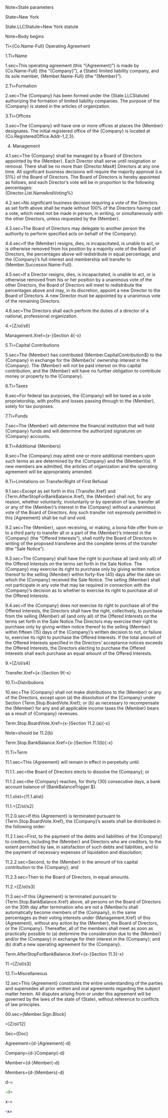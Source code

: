 Note=State parameters

State=New York

State.LLCStatute=New York statute

Note=Body begins

Ti={Co.Name-Full} Operating Agreement

1.Ti=Name

1.sec=This operating agreement (this “{Agreement}”) is made by {Co.Name-Full} (the “{Company}”), a {State} limited liability company, and its sole member, {Member.Name-Full} (the “{Member}”).

2.Ti=Formation

2.sec=The {Company} has been formed under the {State.LLCStatute} authorizing the formation of limited liability companies. The purpose of the {Company} is stated in the articles of organization.

3.Ti=Offices

3.sec=The {Company} will have one or more offices at places the {Member} designates. The initial registered office of the {Company} is located at {Co.RegisteredOffice.Addr-1,2,3}.

4. Management

4.1.sec=The {Company} shall be managed by a Board of Directors appointed by the {Member}.  Each Director shall serve until resignation or removal. There shall be no more than {Director.Max#} Directors at any one time. All significant business decisions will require the majority approval (i.e. 51%) of the Board of Directors.  The Board of Directors is hereby appointed as follows, and each Director’s vote will be in proportion to the following percentages:<br>{Director.List.NameAndVoting%}

4.2.sec=No significant business decision requiring a vote of the Directors as set forth above shall be made without 100% of the Directors having cast a vote, which need not be made in person, in writing, or simultaneously with the other Directors, unless requested by the {Member}.

4.3.sec=The Board of Directors may delegate to another person the authority to perform specified acts on behalf of the {Company}.

4.4.sec=If the {Member} resigns, dies, is incapacitated, is unable to act, or is otherwise removed from his position by a majority vote of the Board of Directors, the percentages above will redistribute in equal percentage, and the {Company}’s full interest and membership will transfer to {Member.Successor.Name-Full}.

4.5.sec=If a Director resigns, dies, is incapacitated, is unable to act, or is otherwise removed from his or her position by a unanimous vote of the other Directors, the Board of Directors will meet to redistribute the percentages above and may, in its discretion, appoint a new Director to the Board of Directors. A new Director must be appointed by a unanimous vote of the remaining Directors.

4.6.sec=The Directors shall each perform the duties of a director of a national, professional organization.

4.=[Z/ol/s6]

Management.Xref={x-}Section 4{-x}

5.Ti=Capital Contributions

5.sec=The {Member} has contributed {Member.CapitalContribution$} to the {Company} in exchange for the {Member}s’ ownership interest in the {Company}. The {Member} will not be paid interest on this capital contribution, and the {Member} will have no further obligation to contribute money or property to the {Company}.

6.Ti=Taxes

6.sec=For federal tax purposes, the {Company} will be taxed as a sole proprietorship, with profits and losses passing through to the {Member}, solely for tax purposes.

7.Ti=Funds

7.sec=The {Member} will determine the financial institution that will hold {Company} funds and will determine the authorized signatures on {Company} accounts.

8.Ti=Additional {Members}

8.sec=The {Company} may admit one or more additional members upon such terms as are determined by the {Company} and the {Member}(s). If new members are admitted, the articles of organization and the operating agreement will be appropriately amended.

9.Ti=Limitations on Transfer/Right of First Refusal

9.1.sec=Except as set forth in this {Transfer.Xref} and {Term.AfterStopForBankBalance.Xref}, the {Member} shall not, for any reason, whether voluntarily, involuntarily or by operation of law, transfer all or any of the {Member}’s interest in the {Company} without a unanimous vote of the Board of Directors. Any such transfer not expressly permitted in this {Agreement} shall be null and void.

9.2.sec=The {Member}, upon receiving, or making, a bona fide offer from or to a third party to transfer all or a part of the {Member}’s interest in the {Company} (the “Offered Interests”), shall notify the Board of Directors in writing of the proposed transferee and the complete terms of the transfer (the “Sale Notice”).

9.3.sec=The {Company} shall have the right to purchase all (and only all) of the Offered Interests on the terms set forth in the Sale Notice. The {Company} may exercise its right to purchase only by giving written notice thereof to the selling {Member} within forty-five (45) days after the date on which the {Company} received the Sale Notice. The selling {Member} shall not participate in any vote that may be required in connection with the {Company}’s decision as to whether to exercise its right to purchase all of the Offered Interests.

9.4.sec=If the {Company} does not exercise its right to purchase all of the Offered Interests, the Directors shall have the right, collectively, to purchase from the selling {Member} all (and only all) of the Offered Interests on the terms set forth in the Sale Notice.The Directors may exercise their right to purchase only by giving written notice thereof to the selling {Member} within fifteen (15) days of the {Company}’s written decision to not, or failure to, exercise its right to purchase the Offered Interests. If the total amount of the Offered Interests specified in the Directors’ acceptance notices exceeds the Offered Interests, the Directors electing to purchase the Offered Interests shall each purchase an equal amount of the Offered Interests.

9.=[Z/ol/s4]

Transfer.Xref={x-}Section 9{-x}

10.Ti=Distributions

10.sec=The {Company} shall not make distributions to the {Member} or any of the Directors, except upon (a) the dissolution of the {Company} under Section {Term.Stop.BoardVote.Xref}; or (b) as necessary to recompensate the {Member} for any and all applicable income taxes the {Member} bears as a result of {Company} revenues.

Term.Stop.BoardVote.Xref={x-}Section 11.2.(a){-x}

Note=should be 11.2(b)

Term.Stop.BankBalance.Xref={x-}Section 11.1(b){-x}

11.Ti=Term

11.1.sec=This {Agreement} will remain in effect in perpetuity until:

11.1.1..sec=the Board of Directors elects to dissolve the {Company}; or

11.1.2.sec=the {Company} reaches, for thirty (30) consecutive days, a bank account balance of {BankBalanceTrigger.$}.

11.1.xlist={11.1.alist}

11.1.=[Z/ol/s2]

11.2.0.sec=If this {Agreement} is terminated pursuant to {Term.Stop.BoardVote.Xref}, the {Company}’s assets shall be distributed in the following order:

11.2.1.sec=First, to the payment of the debts and liabilities of the {Company} to creditors, including the {Member} and Directors who are creditors, to the extent permitted by law, in satisfaction of such debts and liabilities, and to the payment of necessary expenses of liquidation and dissolution;

11.2.2.sec=Second, to the {Member} in the amount of his capital contribution to the {Company}; and

11.2.3.sec=Then to the Board of Directors, in equal amounts.

11.2.=[Z/ol/s3]

11.3.sec=If this {Agreement} is terminated pursuant to {Term.Stop.BankBalance.Xref} above, all persons on the Board of Directors on the 30th day after termination who are not a {Member}s shall automatically become members of the {Company}, in the same percentages as their voting interests under {Management.Xref} of this {Agreement}, without any action by the {Member}, the Board of Directors, or the {Company}. Thereafter, all of the members shall meet as soon as practically possible to (a) determine the consideration due to the {Member} and/or the {Company} in exchange for their interest in the {Company}; and (b) draft a new operating agreement for the {Company}.

Term.AfterStopForBankBalance.Xref={x-}Section 11.3{-x}

11.=[Z/ol/s3]

12.Ti=Miscellaneous

12.sec=This {Agreement} constitutes the entire understanding of the parties and supersedes all prior written and oral agreements regarding the subject matter herein.  All disputes arising from or under this agreement will be governed by the laws of the state of {State}, without reference to conflicts of law principles.

00.sec={Member.Sign.Block}

=[Z/ol/12]

Sec={Doc}

Agreement={d-}Agreement{-d}

Company={d-}Company{-d}

Member={d-}Member{-d}

Members={d-}Members{-d}

d-=<a><font color="green">

-d=</font></a>

x-=<a><font color="darkblue">
 
-x=</font></a>
